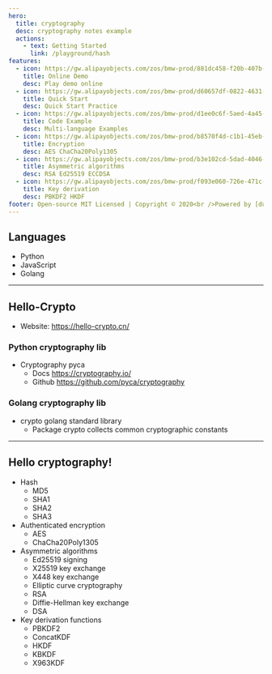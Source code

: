 ```yaml
---
hero:
  title: cryptography
  desc: cryptography notes example
  actions:
    - text: Getting Started
      link: /playground/hash
features:
  - icon: https://gw.alipayobjects.com/zos/bmw-prod/881dc458-f20b-407b-947a-95104b5ec82b/k79dm8ih_w144_h144.png
    title: Online Demo
    desc: Play demo online
  - icon: https://gw.alipayobjects.com/zos/bmw-prod/d60657df-0822-4631-9d7c-e7a869c2f21c/k79dmz3q_w126_h126.png
    title: Quick Start
    desc: Quick Start Practice
  - icon: https://gw.alipayobjects.com/zos/bmw-prod/d1ee0c6f-5aed-4a45-a507-339a4bfe076c/k7bjsocq_w144_h144.png
    title: Code Example
    desc: Multi-language Examples
  - icon: https://gw.alipayobjects.com/zos/bmw-prod/b8570f4d-c1b1-45eb-a1da-abff53159967/kj9t990h_w144_h144.png
    title: Encryption
    desc: AES ChaCha20Poly1305
  - icon: https://gw.alipayobjects.com/zos/bmw-prod/b3e102cd-5dad-4046-a02a-be33241d1cc7/kj9t8oji_w144_h144.png
    title: Asymmetric algorithms
    desc: RSA Ed25519 ECCDSA
  - icon: https://gw.alipayobjects.com/zos/bmw-prod/f093e060-726e-471c-a53e-e988ed3f560c/kj9t9sk7_w144_h144.png
    title: Key derivation
    desc: PBKDF2 HKDF
footer: Open-source MIT Licensed | Copyright © 2020<br />Powered by [dumi](https://d.umijs.org)
---
```


## Languages

- Python
- JavaScript
- Golang

---

## Hello-Crypto

- Website: https://hello-crypto.cn/

### Python cryptography lib

- Cryptography pyca
  - Docs https://cryptography.io/
  - Github https://github.com/pyca/cryptography

### Golang cryptography lib

- crypto golang standard library
  - Package crypto collects common cryptographic constants

---

## Hello cryptography!

- Hash
  - MD5
  - SHA1
  - SHA2
  - SHA3
- Authenticated encryption
  - AES
  - ChaCha20Poly1305
- Asymmetric algorithms
  - Ed25519 signing
  - X25519 key exchange
  - X448 key exchange
  - Elliptic curve cryptography
  - RSA
  - Diffie-Hellman key exchange
  - DSA
- Key derivation functions
  - PBKDF2
  - ConcatKDF
  - HKDF
  - KBKDF
  - X963KDF
